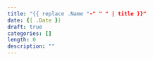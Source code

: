 ```yaml
---
title: "{{ replace .Name "-" " " | title }}"
date: {{ .Date }}
draft: true
categories: []
length: 0
description: ""
---
```


